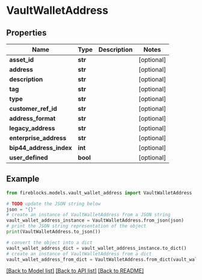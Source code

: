 # VaultWalletAddress


## Properties

Name | Type | Description | Notes
------------ | ------------- | ------------- | -------------
**asset_id** | **str** |  | [optional] 
**address** | **str** |  | [optional] 
**description** | **str** |  | [optional] 
**tag** | **str** |  | [optional] 
**type** | **str** |  | [optional] 
**customer_ref_id** | **str** |  | [optional] 
**address_format** | **str** |  | [optional] 
**legacy_address** | **str** |  | [optional] 
**enterprise_address** | **str** |  | [optional] 
**bip44_address_index** | **int** |  | [optional] 
**user_defined** | **bool** |  | [optional] 

## Example

```python
from fireblocks.models.vault_wallet_address import VaultWalletAddress

# TODO update the JSON string below
json = "{}"
# create an instance of VaultWalletAddress from a JSON string
vault_wallet_address_instance = VaultWalletAddress.from_json(json)
# print the JSON string representation of the object
print(VaultWalletAddress.to_json())

# convert the object into a dict
vault_wallet_address_dict = vault_wallet_address_instance.to_dict()
# create an instance of VaultWalletAddress from a dict
vault_wallet_address_from_dict = VaultWalletAddress.from_dict(vault_wallet_address_dict)
```
[[Back to Model list]](../README.md#documentation-for-models) [[Back to API list]](../README.md#documentation-for-api-endpoints) [[Back to README]](../README.md)


